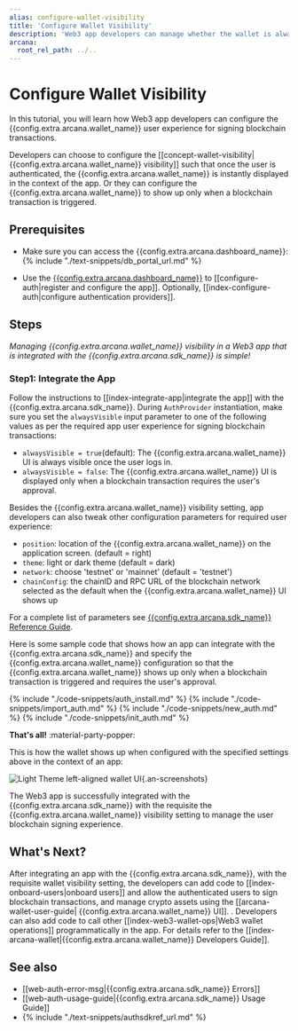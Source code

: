 ```yaml
---
alias: configure-wallet-visibility
title: 'Configure Wallet Visibility'
description: 'Web3 app developers can manage whether the wallet is always visible or shows up only when a blockchain transaction is triggered.'
arcana:
  root_rel_path: ../..
---
```


# Configure Wallet Visibility

In this tutorial, you will learn how Web3 app developers can configure the {{config.extra.arcana.wallet_name}} user experience for signing blockchain transactions. 

Developers can choose to configure the [[concept-wallet-visibility|{{config.extra.arcana.wallet_name}} visibility]] such that once the user is authenticated, the {{config.extra.arcana.wallet_name}} is instantly displayed in the context of the app. Or they can configure the {{config.extra.arcana.wallet_name}} to show up only when a blockchain transaction is triggered.

## Prerequisites

* Make sure you can access the {{config.extra.arcana.dashboard_name}}: {% include "./text-snippets/db_portal_url.md" %}

* Use the [{{config.extra.arcana.dashboard_name}}]({{page.meta.arcana.root_rel_path}}/concepts/dashboard.md) to [[configure-auth|register and configure the app]]. Optionally, [[index-configure-auth|configure authentication providers]].

## Steps

*Managing {{config.extra.arcana.wallet_name}} visibility in a Web3 app that is integrated with the {{config.extra.arcana.sdk_name}} is simple!*

### Step1: Integrate the App 

Follow the instructions to [[index-integrate-app|integrate the app]] with the {{config.extra.arcana.sdk_name}}. During `AuthProvider` instantiation, make sure you set the `alwaysVisible` input parameter to one of the following values as per the required app user experience for signing blockchain transactions:

* `alwaysVisible = true`(default): The {{config.extra.arcana.wallet_name}} UI is always visible once the user logs in.
* `alwaysVisible = false`: The {{config.extra.arcana.wallet_name}} UI is displayed only when a blockchain transaction requires the user's approval.

Besides the {{config.extra.arcana.wallet_name}} visibility setting, app developers can also tweak other configuration parameters for required user experience:

* `position`: location of the {{config.extra.arcana.wallet_name}} on the application screen.  (default = right)
* `theme`: light or dark theme (default = dark)
* `network`: choose 'testnet' or 'mainnet' (default = 'testnet')
* `chainConfig`: the chainID and RPC URL of the blockchain network selected as the default when the {{config.extra.arcana.wallet_name}} UI shows up

For a complete list of parameters see [{{config.extra.arcana.sdk_name}} Reference Guide](https://authsdk-ref-guide.netlify.app/interfaces/constructorparams).

Here is some sample code that shows how an app can integrate with the {{config.extra.arcana.sdk_name}} and specify the {{config.extra.arcana.wallet_name}} configuration so that the {{config.extra.arcana.wallet_name}} shows up only when a blockchain transaction is triggered and requires the user's approval.

{% include "./code-snippets/auth_install.md" %}
{% include "./code-snippets/import_auth.md" %}
{% include "./code-snippets/new_auth.md" %}
{% include "./code-snippets/init_auth.md" %}

**That's all!** :material-party-popper:

This is how the wallet shows up when configured with the specified settings above in the context of an app:

![Light Theme left-aligned wallet UI](/img/an_wallet_left_light_theme.png){.an-screenshots}

The Web3 app is successfully integrated with the {{config.extra.arcana.sdk_name}} with the requisite the {{config.extra.arcana.wallet_name}} visibility setting to manage the user blockchain signing experience.

## What's Next?

After integrating an app with the {{config.extra.arcana.sdk_name}}, with the requisite wallet visibility setting, the developers can add code to [[index-onboard-users|onboard users]] and allow the authenticated users to sign blockchain transactions, and manage crypto assets using the [[arcana-wallet-user-guide| {{config.extra.arcana.wallet_name}} UI]]. . Developers can also add code to call other [[index-web3-wallet-ops|Web3 wallet operations]] programmatically in the app. For details refer to the [[index-arcana-wallet|{{config.extra.arcana.wallet_name}} Developers Guide]].

## See also

* [[web-auth-error-msg|{{config.extra.arcana.sdk_name}} Errors]]
* [[web-auth-usage-guide|{{config.extra.arcana.sdk_name}} Usage Guide]]
* {% include "./text-snippets/authsdkref_url.md" %}
